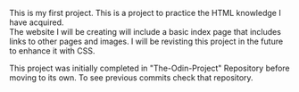 This is my first project.
This is a project to practice the HTML knowledge I have acquired.  
The website I will be creating will include a basic index page that includes links to other pages and images.
I will be revisting this project in the future to enhance it with CSS.

This project was initially completed in "The-Odin-Project" Repository before moving to its own. To see previous commits check that repository.